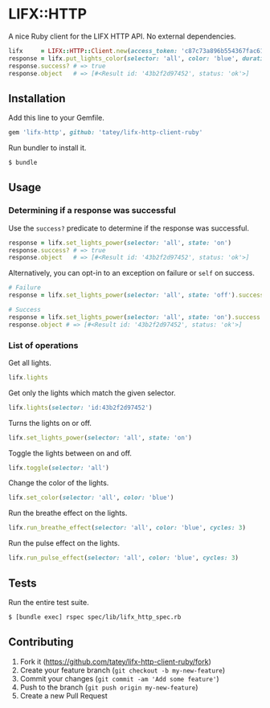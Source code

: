 # LIFX::HTTP

A nice Ruby client for the LIFX HTTP API. No external dependencies.

``` ruby
lifx     = LIFX::HTTP::Client.new(access_token: 'c87c73a896b554367fac61f71dd3656af8d93a525a4e87df5952c6078a89d192')
response = lifx.put_lights_color(selector: 'all', color: 'blue', duration: 3)
response.success? # => true
response.object   # => [#<Result id: '43b2f2d97452', status: 'ok'>]
```

## Installation

Add this line to your Gemfile.

``` ruby
gem 'lifx-http', github: 'tatey/lifx-http-client-ruby'
```

Run bundler to install it.

``` sh
$ bundle
```

## Usage

### Determining if a response was successful

Use the `success?` predicate to determine if the response was successful.

``` ruby
response = lifx.set_lights_power(selector: 'all', state: 'on')
response.success? # => true
response.object   # => [#<Result id: '43b2f2d97452', status: 'ok'>]
```

Alternatively, you can opt-in to an exception on failure or `self`
on success.

``` ruby
# Failure
response = lifx.set_lights_power(selector: 'all', state: 'off').success! # => LIFX::HTTP:UnexpectedStatusError

# Success
response = lifx.set_lights_power(selector: 'all', state: 'on').success!
response.object # => [#<Result id: '43b2f2d97452', status: 'ok'>]
```

### List of operations

Get all lights.

``` ruby
lifx.lights
```

Get only the lights which match the given selector.

``` ruby
lifx.lights(selector: 'id:43b2f2d97452')
```

Turns the lights on or off.

``` ruby
lifx.set_lights_power(selector: 'all', state: 'on')
```

Toggle the lights between on and off.

``` ruby
lifx.toggle(selector: 'all')
```

Change the color of the lights.

``` ruby
lifx.set_color(selector: 'all', color: 'blue')
```

Run the breathe effect on the lights.

``` ruby
lifx.run_breathe_effect(selector: 'all', color: 'blue', cycles: 3)
```

Run the pulse effect on the lights.

``` ruby
lifx.run_pulse_effect(selector: 'all', color: 'blue', cycles: 3)
```

## Tests

Run the entire test suite.

``` sh
$ [bundle exec] rspec spec/lib/lifx_http_spec.rb
```

## Contributing

1. Fork it (https://github.com/tatey/lifx-http-client-ruby/fork)
2. Create your feature branch (`git checkout -b my-new-feature`)
3. Commit your changes (`git commit -am 'Add some feature'`)
4. Push to the branch (`git push origin my-new-feature`)
5. Create a new Pull Request
